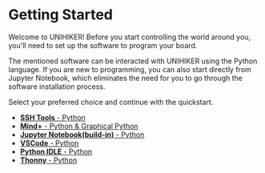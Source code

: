 # Getting Started

Welcome to UNIHIKER! Before you start controlling the world around you, you'll need to set up the software to program your board.

The mentioned software can be interacted with UNIHIKER using the Python language. If you are new to programming, you can also start directly from Jupyter Notebook, which eliminates the need for you to go through the software installation process.

Select your preferred choice and continue with the quickstart.


- [**SSH Tools** - Python](gettingstarted_ssh.md)
- [**Mind+** - Python & Graphical Python](gettingstarted_mind+.md)
- [**Jupyter Notebook(build-in)** - Python](gettingstarted_jupyternotebook.md)
- [**VSCode** - Python](gettingstarted_vscode.md)
- [**Python IDLE** - Python](gettingstarted_python_idle.md)
- [**Thonny** - Python](gettingstarted_thonny.md)



